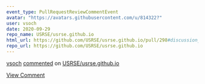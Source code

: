 ```yaml
---
event_type: PullRequestReviewCommentEvent
avatar: "https://avatars.githubusercontent.com/u/814322?"
user: vsoch
date: 2020-09-29
repo_name: USRSE/usrse.github.io
html_url: https://github.com/USRSE/usrse.github.io/pull/298#discussion_r496886378
repo_url: https://github.com/USRSE/usrse.github.io
---
```


<a href='https://github.com/vsoch' target='_blank'>vsoch</a> <a href='https://github.com/USRSE/usrse.github.io/pull/298#discussion_r496886378' target='_blank'>commented</a> on <a href='https://github.com/USRSE/usrse.github.io' target='_blank'>USRSE/usrse.github.io</a>

<a href='https://github.com/USRSE/usrse.github.io/pull/298#discussion_r496886378' target='_blank'>View Comment</a>